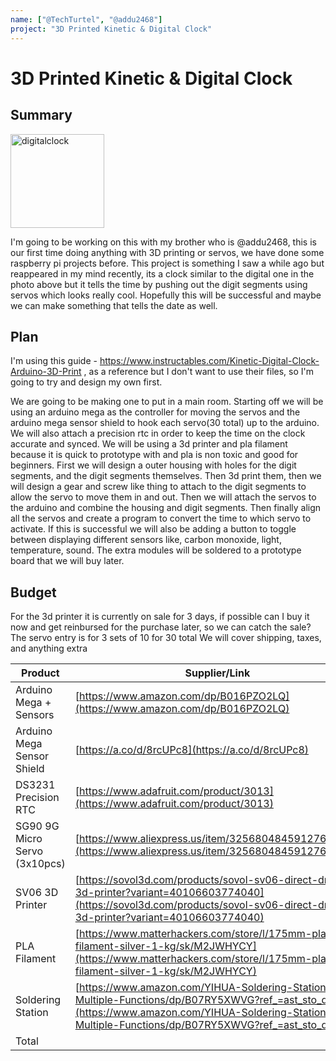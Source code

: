 ```yaml
---
name: ["@TechTurtel", "@addu2468"]
project: "3D Printed Kinetic & Digital Clock"
---
```


# 3D Printed Kinetic & Digital Clock

## Summary

<img src="https://cdn.shopify.com/s/files/1/0035/7443/1790/products/30401_left_1800x1800.jpg?v=1602201307" alt="digitalclock" width="150"/>

I'm going to be working on this with my brother who is @addu2468, this is our first time doing anything with 3D printing or servos, we have done some raspberry pi projects before. This project is something I saw a while ago but reappeared in my mind recently, its a clock similar to the digital one in the photo above but it tells the time by pushing out the digit segments using servos which looks really cool. Hopefully this will be successful and maybe we can make something that tells the date as well.

## Plan
I'm using this guide - https://www.instructables.com/Kinetic-Digital-Clock-Arduino-3D-Print , as a reference but I don't want to use their files, so I'm going to try and design my own first.

We are going to be making one to put in a main room. Starting off we will be using an arduino mega as the controller for moving the servos and the arduino mega sensor shield to hook each servo(30 total) up to the arduino. We will also attach a precision rtc in order to keep the time on the clock accurate and synced. We will be using a 3d printer and pla filament because it is quick to prototype with and pla is non toxic and good for beginners. First we will design a outer housing with holes for the digit segments, and the digit segments themselves. Then 3d print them, then we will design a gear and screw like thing to attach to the digit segments to allow the servo to move them in and out. Then we will attach the servos to the arduino and combine the housing and digit segments. Then finally align all the servos and create a program to convert the time to which servo to activate. If this is successful we will also be adding a button to toggle between displaying different sensors like, carbon monoxide, light, temperature, sound. The extra modules will be soldered to a prototype board that we will buy later.

## Budget

For the 3d printer it is currently on sale for 3 days, if possible can I buy it now and get reinbursed for the purchase later, so we can catch the sale?
The servo entry is for 3 sets of 10 for 30 total
We will cover shipping, taxes, and anything extra

| Product         | Supplier/Link                         | Cost   |
| --------------- | ------------------------------------- | ------ |
| Arduino Mega + Sensors  | [https://www.amazon.com/dp/B016PZO2LQ](https://www.amazon.com/dp/B016PZO2LQ) | $71.99  |
| Arduino Mega Sensor Shield | [https://a.co/d/8rcUPc8](https://a.co/d/8rcUPc8) | $7.49 |
| DS3231 Precision RTC | [https://www.adafruit.com/product/3013](https://www.adafruit.com/product/3013) | $17.50 |
| SG90 9G Micro Servo (3x10pcs) | [https://www.aliexpress.us/item/3256804845912768.html](https://www.aliexpress.us/item/3256804845912768.html) | $59.13 |
| SV06 3D Printer | [https://sovol3d.com/products/sovol-sv06-direct-drive-3d-printer?variant=40106603774040](https://sovol3d.com/products/sovol-sv06-direct-drive-3d-printer?variant=40106603774040) | $239.00 |
| PLA Filament | [https://www.matterhackers.com/store/l/175mm-pla-filament-silver-1-kg/sk/M2JWHYCY](https://www.matterhackers.com/store/l/175mm-pla-filament-silver-1-kg/sk/M2JWHYCY) | $20.87 |
| Soldering Station | [https://www.amazon.com/YIHUA-Soldering-Station-Multiple-Functions/dp/B07RY5XWVG?ref_=ast_sto_dp](https://www.amazon.com/YIHUA-Soldering-Station-Multiple-Functions/dp/B07RY5XWVG?ref_=ast_sto_dp) | 119.95 |
| Total           |                                       | $535.94 |
